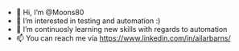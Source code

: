 - 👋 Hi, I’m @Moons80
- 👀 I’m interested in testing and automation :)
- 🌱 I’m continuosly learning new skills with regards to automation
- 📫 You can reach me via https://www.linkedin.com/in/ailarbarns/ 

<!---
Moons80/Moons80 is a ✨ special ✨ repository because its `README.md` (this file) appears on your GitHub profile.
You can click the Preview link to take a look at your changes.
--->
